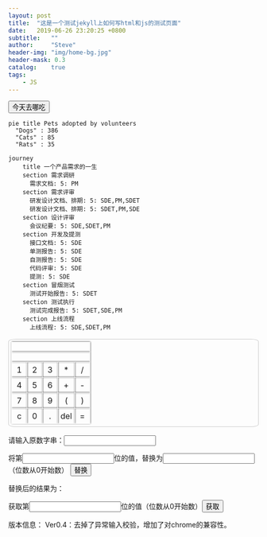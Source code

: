 ```yaml
---
layout: post
title:  "这是一个测试jekyll上如何写html和js的测试页面"
date:   2019-06-26 23:20:25 +0800
subtitle:   ""
author:     "Steve"
header-img: "img/home-bg.jpg"
header-mask: 0.3
catalog:    true
tags:
    - JS
---
```


<input type="button" value="今天去哪吃" onclick="where2eat()">


```mermaid!
pie title Pets adopted by volunteers
  "Dogs" : 386
  "Cats" : 85
  "Rats" : 35
```

```mermaid!
journey
    title 一个产品需求的一生
    section 需求调研
      需求文档: 5: PM
    section 需求评审
      研发设计文档、排期: 5: SDE,PM,SDET
      研发设计文档、排期: 5: SDET,PM,SDE
    section 设计评审
      会议纪要: 5: SDE,SDET,PM
    section 开发及提测
      接口文档: 5: SDE
      单测报告: 5: SDE
      自测报告: 5: SDE
      代码评审: 5: SDE
      提测: 5: SDE
    section 冒烟测试
      测试开始报告: 5: SDET
    section 测试执行
      测试完成报告: 5: SDET,SDE,PM
    section 上线流程
      上线流程: 5: SDE,SDET,PM
```


<style>
table{
border:1px solid #ccc;
border-radius: 3%;
padding:5px;
}
table tr td{
width:20px;
height:20px;
padding:5px;
text-align: center;
line-height:20px;
border: 1px solid #f9f9f9;
box-shadow: 0 0 3px rgba(0,0,0,0.9);
}
</style>
<table align="center">
<tr>
<td class="td_orange" colspan="5" id="content"></td>
</tr>
<tr>
<td class="td_orange" colspan="5" id="result"></td>
</tr>
<tr>
<td onclick="appContent(this)">1</td>
<td onclick="appContent(this)">2</td>
<td onclick="appContent(this)">3</td>
<td onclick="appContent(this)">*</td>
<td onclick="appContent(this)">/</td>
</tr>
<tr>
<td onclick="appContent(this)">4</td>
<td onclick="appContent(this)">5</td>
<td onclick="appContent(this)">6</td>
<td onclick="appContent(this)">+</td>
<td onclick="appContent(this)">-</td>
</tr>
<tr>
<td onclick="appContent(this)">7</td>
<td onclick="appContent(this)">8</td>
<td onclick="appContent(this)">9</td>
<td onclick="appContent(this)">(</td>
<td onclick="appContent(this)">)</td>
</tr>
<tr>
<td class="td_orange" onclick="appContent(this)">c</td>
<td onclick="appContent(this)">0</td>
<td onclick="appContent(this)">.</td>
<td onclick="appContent(this)">del</td>
<td class="td_orange" onclick="appContent(this)">=</td>
</tr>
</table>
<script>
function appContent(td){
//找到显示字符串等式的td标签
var content = document.getElementById("content");
//找到显示结果的td标签
var result = document.getElementById("result");
//获取字符串的等式
var text = td.innerText;
//如果是删除键
if("del" == text){
if(content.innerText.length > 0){
//删除最后一个字符
content.innerText = content.innerText.substring(0,content.innerText.length-1);
}
//如果是全部删除
}else if("c" == text){
content.innerText = "";
//如果是按了等于号
}else if("=" == text){
var resultText = parse(content.innerText);
result.innerText = content.innerText + "=" + resultText;
content.innerText = "";
//除了上面三种情况,其他的都是尾加
}else{
content.innerText = content.innerText + text;
}
}

/**解析字符串的等式为一个正确的结果*/
function parse(content){
//寻找最后一个左括号
var index = content.lastIndexOf("(");
//如果等式中有左括号
if(index > -1){
//寻找右括号,从左括号的位置开始寻找
var endIndex = content.indexOf(")",index);
//如果等式中有右括号
if(endIndex > -1){
//调用自己算出括号中的结果
var result = parse(content.substring(index + 1,endIndex));
//然后继续调用自己,
//其实这里完成的工作就是"2+3+(2+3*2)"转化成了"2+3+8",也就是用括号中的结果替换括号所在位置
return parse(content.substring(0,index) + ("" + result) + content.substring(endIndex + 1))
}
}
index = content.indexOf("+");
if(index > -1){
return parse(content.substring(0,index)) + parse(content.substring(index + 1));
}
index = content.lastIndexOf("-");
if(index > -1){
return parse(content.substring(0,index)) - parse(content.substring(index + 1));
}
index = content.lastIndexOf("*");
if(index > -1){
return parse(content.substring(0,index)) * parse(content.substring(index + 1));
}
index = content.lastIndexOf("/");
if(index > -1){
return parse(content.substring(0,index)) / parse(content.substring(index + 1));
}
if("" == content){
return 0;
}else{
return content - 1 + 1;
}
}
</script>
<p>请输入原数字串：<input type="text" id="sendpay" onblur="checkSendpay()"/></p>
<p>
    将第<input type="text" id="loc" onblur="checkLoc(this);"/>位的值，替换为<input type="text" id="newVal" onblur="checkNewVal()"/>（位数从0开始数）
    <input type="button" value="替换" onclick="replace()">
    <p>替换后的结果为：</p>
    <pan id="result"></pan>
</p>
<p>
    获取第<input type="text" id="getLoc"  onblur="checkLoc(this);"/>位的值（位数从0开始数）<input type="button" value="获取" onclick="getNum()">
</p>
<p>
    版本信息：
    Ver0.4：去掉了异常输入校验，增加了对chrome的兼容性。
</p>

<script type="text/javascript">
    /* function checkSendpay(){
        var sendpay = document.getElementById("sendpay").value;
        var re = new RegExp("^\\d{200}$");
        if(sendpay.match(re)){
            return true;
        }else{
            alert("输入的sendpay不合法,sendpay是200位的数字");
            window.setTimeout(function(){document.getElementById('sendpay').focus()},0);
            return false;
        }
    } */
/*             function checkLoc(x){
        var loc = x.value;
        var re = new RegExp("^0$|^[1-9]\\d?$|^1[0-9][0-9]$");
        if(loc.match(re)){
            return true;
        }else{
            alert("位数中请输入0-199之间的整数");
            window.setTimeout(function(){x.focus()},0);
            return false;
        }
    } */
    /* function checkNewVal(){
        var newVal = document.getElementById("newVal").value;
        var re = new RegExp("^[0-9]$");
        if(newVal.match(re)){
            return true;
        }else{
            alert("替换的数字只能是0-9的整数");
            window.setTimeout(function(){document.getElementById('newVal').focus()},0);
            return false;
        }
    } */
    function replace(){
        //checkSendpay();
        //checkLoc(document.getElementById("loc"));
        //checkNewVal();
        //var checkSendpay = checkSendpay();
        //if(checkSendpay()&checkLoc(document.getElementById("loc"))&checkNewVal()){
            var sendpay = document.getElementById("sendpay").value;
            var loc = document.getElementById("loc").value;
            var newVal = document.getElementById("newVal").value;
            var str1 = sendpay.substring(0,loc);
            var str2 = sendpay.substring(loc*1+1,sendpay.length);
            //alert(str1+""+newVal+""+str2);
            document.getElementById("result").innerHTML = str1+""+newVal+""+str2;
        //}
    }
    function getNum(){
        //checkLoc(document.getElementById("getLoc"));
        var sendpay = document.getElementById("sendpay").value;
        var loc = document.getElementById("getLoc").value;
        alert(sendpay.charAt(loc));
    }
    function where2eat(){
        // 食堂及其对应的权重
        const diningOptions = {
            'A3': 1,
            'A4': 1,
            'B3': 1,
            'B4': 1,
            'B5': 1,
            'C3': 1,
            'C4': 1,
            'A5': 1
        };

        // 计算总权重
        const totalWeight = Object.values(diningOptions).reduce((sum, weight) => sum + weight, 0);

        // 根据权重调整概率分布
        const probabilityDistribution = Object.fromEntries(
            Object.entries(diningOptions).map(([diningHall, weight]) => [diningHall, (weight / totalWeight).toFixed(2)])
        );

        // 随机选择食堂
        function chooseDiningHall() {
            // 生成一个随机数来选择食堂
            const randomNumber = Math.random();
            let currentSum = 0;

            // 遍历概率分布，直到随机数被消耗完
            for (const [diningHall, probability] of Object.entries(probabilityDistribution)) {
                currentSum += parseFloat(probability);
                if (randomNumber <= currentSum) {
                    return diningHall;
                }
            }
        }

        // 选择一个食堂
        const chosenDiningHall = chooseDiningHall();
        alert(`今天去 ${chosenDiningHall} 吃!`);
    }
</script>
